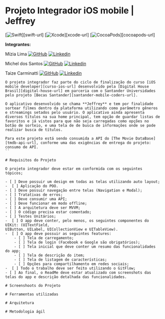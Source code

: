 <!-- Images Badges -->
[swift-image]: https://img.shields.io/badge/Swift-5.2-orange.svg?style=flat
[xcode-image]: https://img.shields.io/badge/xcode-11.3-orange
[cocoapods-image]: https://img.shields.io/badge/CocoaPods-1.10-orange

<!-- URLs -->
[santander-mobile-coders-url]: https://www.becas-santander.com/pt/program/santander-coders-mobile-2020
[digital-house-url]: https://www.digitalhouse.com/br/
[curso-ios-url]: https://www.digitalhouse.com/br/curso/desenvolvimento-mobile-ios
[tmdb-api-url]: https://www.themoviedb.org/documentation/api

# Projeto Integrador iOS mobile | Jeffrey

[![Swift][swift-image]][swift-url]
[![Xcode][xcode-image]][xcode-url]
[![CocoaPods][cocoapods-image]][cocoapods-url]

**Integrantes:**

Mízia Lima 
[![GitHub](https://img.shields.io/badge/GitHub-100000?style=for-the-badge&logo=github&logoColor=white)](https://github.com/miziaalmeida)
[![Linkedin](https://img.shields.io/badge/LinkedIn-0077B5?style=for-the-badge&logo=linkedin&logoColor=white) ](https://www.linkedin.com/in/miziasalima) 

Michel dos Santos
[![GitHub](https://img.shields.io/badge/GitHub-100000?style=for-the-badge&logo=github&logoColor=white)](https://github.com/michelldossantos)
[![Linkedin](https://img.shields.io/badge/LinkedIn-0077B5?style=for-the-badge&logo=linkedin&logoColor=white) ](https://www.linkedin.com/in/michellsantoos/) 

Taize Carminatti
[![GitHub](https://img.shields.io/badge/GitHub-100000?style=for-the-badge&logo=github&logoColor=white)](https://github.com/taizecarminatti)
[![Linkedin](https://img.shields.io/badge/LinkedIn-0077B5?style=for-the-badge&logo=linkedin&logoColor=white) ](https://www.linkedin.com/in/taize-s-s-carminatti-a5542a138/) 

```
O projeto integrador faz parte do ciclo de finalização do curso [iOS mobile developer][curso-ios-url] desenvolvido pela [Digital House Brasil][digital-house-url] em parceria com o Santander Universidades pelo projeto [Becas Santander][santander-mobile-coders-url]. 

O aplicativo desenvolvido se chama **Jeffrey** e tem por finalidade sortear filmes dentro da plataforma utilizando como parâmetro gêneros e streamings setados pelo usuário. O aplicativo ainda apresenta diversos títulos na sua home principal, tem opção de guardar listas de favoritos e já vistos para que não seja carregadas como opções no botão de sorteio, e uma tela de de busca de informações onde se pode realizar busca de títulos.

Para este projeto está sendo consumida a API do [The Movie DataBase][tmdb-api-url], conforme uma das exigências de entrega do projeto: consumo de API.
``

# Requisitos do Projeto

O projeto integrador deve estar em conformida com os seguintes tópicos;

- [ ] Deve possuir um design em todas as telas utilizando auto layout;
-  [ ] Aplicação do POO.
- [ ] Deve possuir navegação entre telas (Navigation e Modal);
- [ ] Tratativas de erros;
- [ ] Deve consumir uma API;
- [ ] Deve funcionar em modo offline;
- [ ] A arquitetura deve ser MVVM;
- [ ] O código precisa estar comentado;
- [ ] Testes Unitários;
-  [ ] O app deve conter, pelo menos, os seguintes componentes do UIKit: (UITextField, 
UIButton, UILabel, UICollectionView e UITableView).
-  [ ] O app deve possuir as seguintes features:
    - [ ] Tela de carregamento;
    - [ ] Tela de login (Facebook e Google são obrigatórios);
    - [ ] Tela inicial que deve conter um resumo das funcionalidades do app;
    - [ ] Tela de descrição do item;
    - [ ] Tela de listagem de características;
    - [ ] Opções para compartilhamento em redes sociais;
-  [ ] Todo o trabalho deve ser feito utilizando o GitFlow;
- [ ] Ao final, o ReadMe deve estar atualizado com screenshots das telas do app e descrição detalhada das funcionalidades.

# Screenshoots do Projeto

# Ferramentas utilizadas

# Arquitetura

# Metodologia ágil
